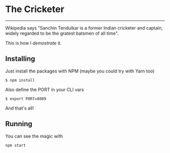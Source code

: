 # The Cricketer
--------------

Wikipedia says "Sanchin Tendulkar is a former Indian cricketer and 
captain, widely regarded to be the gratest batsmen of all time".

This is how I _demostrate_ it.

## Installing

Just install the packages with NPM (maybe you could try with Yarn too)

```$ npm install```

Also define the PORT in your CLI vars

```$ export PORT=8089```

And that's all!

## Running

You can see the magic with

```npm start```
